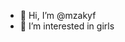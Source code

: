- 👋 Hi, I’m @mzakyf
- 👀 I’m interested in girls

<!---
mzakyf/mzakyf is a ✨ special ✨ repository because its `README.md` (this file) appears on your GitHub profile.
You can click the Preview link to take a look at your changes.
--->
